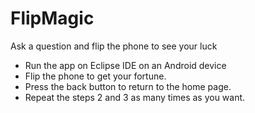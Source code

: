 FlipMagic
=========

Ask a question and flip the phone to see your luck
* Run the app on Eclipse IDE on an Android device
* Flip the phone to get your fortune.
* Press the back button to return to the home page.
* Repeat the steps 2 and 3 as many times as you want.
